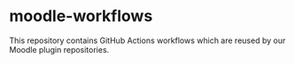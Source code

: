 # moodle-workflows
This repository contains GitHub Actions workflows which are reused by our Moodle plugin repositories. 
